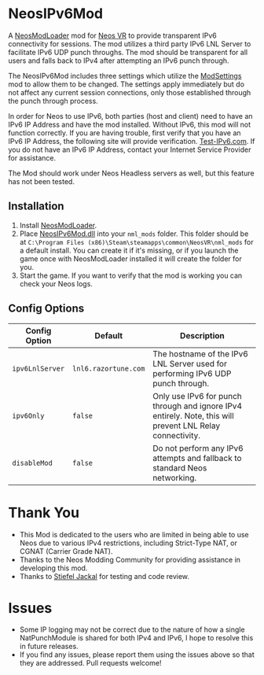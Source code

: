 # NeosIPv6Mod

A [NeosModLoader](https://github.com/zkxs/NeosModLoader) mod for [Neos VR](https://neos.com/) to provide transparent IPv6 connectivity for sessions. The mod utilizes a third party IPv6 LNL Server to facilitate IPv6 UDP punch throughs. The mod should be transparent for all users and falls back to IPv4 after attempting an IPv6 punch through.

The NeosIPv6Mod includes three settings which utilize the [ModSettings](https://github.com/badhaloninja/NeosModSettings) mod to allow them to be changed. The settings apply immediately but do not affect any current session connections, only those established through the punch through process.

In order for Neos to use IPv6, both parties (host and client) need to have an IPv6 IP Address and have the mod installed. Without IPv6, this mod will not function correctly. If you are having trouble, first verify that you have an IPv6 IP Address, the following site will provide verification. [Test-IPv6.com](https://test-ipv6.com/). If you do not have an IPv6 IP Address, contact your Internet Service Provider for assistance.

The Mod should work under Neos Headless servers as well, but this feature has not been tested.


## Installation

1. Install [NeosModLoader](https://github.com/zkxs/NeosModLoader).
1. Place [NeosIPv6Mod.dll](https://github.com/bontebok/NeosIPv6Mod/releases) into your `nml_mods` folder. This folder should be at `C:\Program Files (x86)\Steam\steamapps\common\NeosVR\nml_mods` for a default install. You can create it if it's missing, or if you launch the game once with NeosModLoader installed it will create the folder for you.
1. Start the game. If you want to verify that the mod is working you can check your Neos logs.


## Config Options

|Config Option   |Default              |Description                                                                                               |
|----------------|---------------------|----------------------------------------------------------------------------------------------------------|
|`ipv6LnlServer` |`lnl6.razortune.com` |The hostname of the IPv6 LNL Server used for performing IPv6 UDP punch through.                           |
|`ipv6Only`      |`false`              |Only use IPv6 for punch through and ignore IPv4 entirely. Note, this will prevent LNL Relay connectivity. |
|`disableMod`    |`false`              |Do not perform any IPv6 attempts and fallback to standard Neos networking.                                |


# Thank You

* This Mod is dedicated to the users who are limited in being able to use Neos due to various IPv4 restrictions, including Strict-Type NAT, or CGNAT (Carrier Grade NAT).
* Thanks to the Neos Modding Community for providing assistance in developing this mod.
* Thanks to [Stiefel Jackal](https://github.com/stiefeljackal) for testing and code review.


# Issues

* Some IP logging may not be correct due to the nature of how a single NatPunchModule is shared for both IPv4 and IPv6, I hope to resolve this in future releases.
* If you find any issues, please report them using the issues above so that they are addressed. Pull requests welcome!

